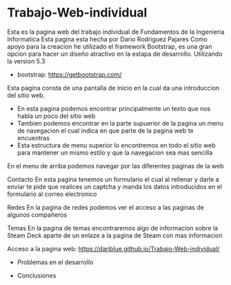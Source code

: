 # Trabajo-Web-individual
Esta es la pagina web del trabajo individual de Fundamentos de la Ingenieria Informatica
Esta pagina esta hecha por Dario Rodriguez Pajares
Como apoyo para la creacion he utilizado el framework Bootstrap, es una gran opcion para hacer un diseño atractivo en la estapa de desarrollo. Utilizando la version 5.3
  - bootstrap: https://getbootstrap.com/ 

Esta pagina consta de una pantalla de inicio en la cual da una introduccion del sitio web.
  - En esta pagina podemos encontrar principalmente un texto que nos habla un poco del sitio web
  - Tambien podemos encontrar en la parte supuerior de la pagina un menu de navegacion el cual indica en que parte de la pagina web te encuentras
  - Esta estructura de menu superior lo encontremos en todo el sitio web para mantener un mismo estilo y que la navegacion sea mas sencilla

  En el menu de arriba podemos navegar por las diferentes paginas de la web 

  Contacto
    En esta pagina tenemos un formulario el cual al rellenar y darle a enviar te pide que realices un captcha y manda los datos introducidos en el formulario al correo electronico 

  Redes
    En la pagina de redes podemos ver el acceso a las paginas de algunos compañeros

  Temas
    En la pagina de temas encontraremos algo de informacion sobre la Steam Deck aparte de un enlaze a la pagina de Steam con mas informacion 

Acceso a la pagina web: https://dariblue.github.io/Trabajo-Web-individual/

+ Problemas en el desarrollo 

+ Conclusiones

